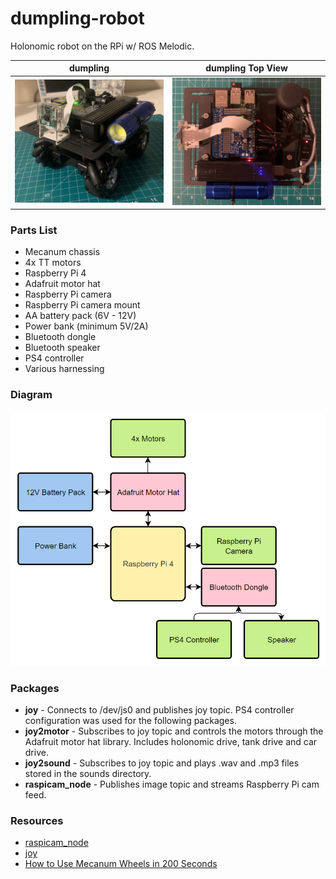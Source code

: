 # dumpling-robot

Holonomic robot on the RPi w/ ROS Melodic. 

| dumpling | dumpling Top View |
|:--------:|:-----------------:|
|![dumpling](./media/dumpling.jpg)|![dumpling_top](./media/dumpling_top.jpg)|

### Parts List

- Mecanum chassis
- 4x TT motors
- Raspberry Pi 4
- Adafruit motor hat
- Raspberry Pi camera
- Raspberry Pi camera mount
- AA battery pack (6V - 12V)
- Power bank (minimum 5V/2A)
- Bluetooth dongle
- Bluetooth speaker
- PS4 controller
- Various harnessing

### Diagram

<p align="center">
	<img src="./media/diagram.png">
</p>

### Packages

- **joy** - Connects to /dev/js0 and publishes joy topic. PS4 controller configuration was used for the following packages.
- **joy2motor** - Subscribes to joy topic and controls the motors through the Adafruit motor hat library. Includes holonomic drive, tank drive and car drive.
- **joy2sound** - Subscribes to joy topic and plays .wav and .mp3 files stored in the sounds directory.
- **raspicam_node** - Publishes image topic and streams Raspberry Pi cam feed.

### Resources

- [raspicam_node](https://github.com/UbiquityRobotics/raspicam_node)
- [joy](http://wiki.ros.org/joy)
- [How to Use Mecanum Wheels in 200 Seconds](https://www.youtube.com/watch?v=gnSW2QpkGXQ)

